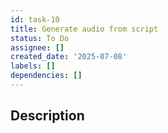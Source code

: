 ```yaml
---
id: task-10
title: Generate audio from script
status: To Do
assignee: []
created_date: '2025-07-08'
labels: []
dependencies: []
---
```


## Description
